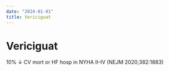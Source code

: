```yaml
---
date: "2024-01-01"
title: Vericiguat
---
```


# Vericiguat


10% ↓ CV mort or HF hosp in NYHA II–IV (NEJM 2020;382:1883)
